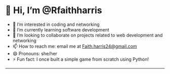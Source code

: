 # 👋 Hi, I’m @Rfaithharris

- 👀 I’m interested in coding and networking
- 🌱 I’m currently learning software development
- 💞️ I’m looking to collaborate on projects related to web development and networking
- 📫 How to reach me: email me at Faith.harris24@gmail.com
- 😄 Pronouns: she/her
- ⚡ Fun fact: I once built a simple game from scratch using Python!

---

